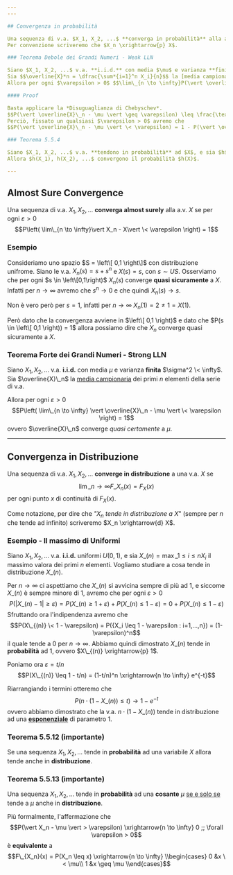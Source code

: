 ```yaml
---
---

## Convergenza in probabilità

Una sequenza di v.a. $X_1, X_2, ...$ **converga in probabilità** alla a.v. $X$ se per ogni $\varepsilon > 0$ $$\lim\_{n \to \infty}P(\vert X_n - X\vert \< \varepsilon) = 1$$
Per convenzione scriveremo che $X_n \xrightarrow{p} X$.

### Teorema Debole dei Grandi Numeri - Weak LLN

Siano $X_1, X_2, ...$ v.a. **i.i.d.** con media $\mu$ e varianza **finita** $\sigma^2 \< \infty$.
Sia $$\overline{X}*n = \dfrac{\sum*{i=1}^n X_i}{n}$$ la [media campionaria](Random%20Sample.md#media-campionaria) dei primi $n$ elementi.
Allora per ogni $\varepsilon > 0$ $$\lim\_{n \to \infty}P(\vert \overline{X}\_n - \mu \vert \< \varepsilon) = 1$$ ovvero  $\overline{X}\_n$ **converge in probabilità** a $\mu$.

#### Proof

Basta applicare la *Disuguaglianza di Chebyschev*.
$$P(\vert \overline{X}\_n - \mu \vert \geq \varepsilon) \leq \frac{\text{Var}(\overline{X}\_n - \mu)}{\varepsilon^2} = \frac{\text{Var}(\overline{X}\_n)}{\varepsilon^2} = \frac{\sigma^2}{n\varepsilon^2}$$
Perciò, fissato un qualsiasi $\varepsilon > 0$ avremo che
$$P(\vert \overline{X}\_n - \mu \vert \< \varepsilon) = 1 - P(\vert \overline{X}\_n - \mu \vert \geq \varepsilon) \geq 1 - \frac{\sigma^2}{n\varepsilon^2} \xrightarrow{n \to \infty} 1 ;; \square$$

### Teorema 5.5.4

Siano $X_1, X_2, ...$ v.a. **tendono in probabilità** ad $X$, e sia $h$ una funzione continua.
Allora $h(X_1), h(X_2), ...$ convergono il probabilità $h(X)$.

---
```


## Almost Sure Convergence

Una sequenza di v.a. $X_1, X_2, ...$ **converga almost surely** alla a.v. $X$ se per ogni $\varepsilon > 0$  $$P\left( \lim\_{n \to \infty}\vert X_n - X\vert \< \varepsilon \right) = 1$$

### Esempio

Consideriamo uno spazio $S = \left\[ 0,1 \right\]$ con distribuzione unifrome.
Siano le v.a. $X_n(s) = s + s^n$ e $X(s) = s$, con $s \sim US$.
Osserviamo che per ogni $s \in \left\[0,1\right)$ $X_n(s)$ converge **quasi sicuramente** a $X$.
Infatti per $n \to \infty$ avremo che $s^n \to 0$ e che quindi $X_n(s) \to s$.

Non è vero però per $s = 1$, infatti per $n \to \infty$ $X_n(1) = 2 \neq 1 = X(1)$.

Però dato che la convergenza avviene in $\left\[ 0,1 \right)$ e dato che $P(s \in \left\[ 0,1 \right)) = 1$ allora possiamo dire che $X_n$ converge quasi sicuramente a $X$. 

### Teorema Forte dei Grandi Numeri - Strong LLN

Siano $X_1, X_2, ...$ v.a. **i.i.d.** con media $\mu$ e varianza **finita** $\sigma^2 \< \infty$.
Sia $\overline{X}\_n$ la [media campionaria](Random%20Sample.md#media-campionaria) dei primi $n$ elementi della serie di v.a.

Allora per ogni $\varepsilon > 0$
$$P\left( \lim\_{n \to \infty} \vert \overline{X}\_n - \mu \vert \< \varepsilon \right) = 1$$
ovvero $\overline{X}\_n$ converge *quasi certamente* a $\mu$.

---

## Convergenza in Distribuzione

Una sequenza di v.a. $X_1, X_2, ...$ **converge in distribuzione** a una v.a. $X$ se $$\lim\_{n \to \infty}F\_{X_n}(x) = F_X(x)$$ per ogni punto $x$ di continuità di $F_X(x)$.

Come notazione, per dire che *"$X_n$ tende in distribuzione a $X$*" (sempre per $n$ che tende ad infinito) scriveremo $X_n \xrightarrow{d} X$.

### Esempio - Il massimo di Uniformi

Siano $X_1, X_2, ...$ v.a. **i.i.d.** uniformi $U\left(0,1\right)$, e sia $X\_{(n)} = \max\_{1 \leq i \leq n} X_i$ il massimo valora dei primi $n$ elementi.
Vogliamo studiare a cosa tende in distribuzione $X\_{(n)}$.

Per $n \to \infty$ ci aspettiamo che $X\_{(n)}$ si avvicina sempre di più ad 1, e siccome $X\_{(n)}$ è sempre minore di 1, avremo che per ogni $\varepsilon > 0$
$$P(\vert X\_{(n)} - 1 \vert \geq \varepsilon) = P(X\_{(n)} \geq 1 + \varepsilon) + P(X\_{(n)} \leq 1 - \varepsilon) = 0 + P(X\_{(n)} \leq 1 - \varepsilon)$$
Sfruttando ora l'indipendenza avremo che $$P(X\_{(n)} \< 1 - \varepsilon) = P({X_i \leq 1 - \varepsilon : i=1,...,n}) = (1-\varepsilon)^n$$ il quale tende a $0$ per $n \to \infty$.
Abbiamo quindi dimostrato $X\_{(n)}$ tende in **probabilità** ad 1, ovvero $X\_{(n)} \xrightarrow{p} 1$.

Poniamo ora $\varepsilon = t/n$
$$P(X\_{(n)} \leq 1 - t/n) = (1-t/n)^n \xrightarrow{n \to \infty} e^{-t}$$

Riarrangiando i termini otteremo che $$P(n \cdot (1 - X\_{(n)}) \leq t) \rightarrow 1 - e^{-t}$$
ovvero abbiamo dimostrato che la v.a. $n \cdot (1 - X\_{(n)})$ tende in distribuzione ad una **[esponenziale](Distribuzioni.md#esponenziale)** di parametro 1.

### Teorema 5.5.12 (importante)

Se una sequenza $X_1, X_2, ...$ tende in **probabilità** ad una variabile $X$ allora tende anche in **distribuzione**.

### Teorema 5.5.13 (importante)

Una sequenza $X_1, X_2, ...$ tende in **probabilità** ad una **cosante** $\mu$ <u>se e solo se</u> tende a $\mu$ anche in **distribuzione**.

Più formalmente, l'affermazione che $$P(\vert X_n - \mu \vert > \varepsilon) \xrightarrow{n \to \infty} 0 ;; \forall \varepsilon > 0$$ è **equivalente** a
$$F\_{X_n}(x) =
P(X_n \leq x) \xrightarrow{n \to \infty}
\\begin{cases}
0 &x \< \mu\\
1 &x \geq \mu
\\end{cases}$$
